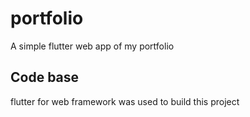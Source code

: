 # portfolio

A simple flutter web app of my portfolio

## Code base

flutter for web framework was used to build this project


